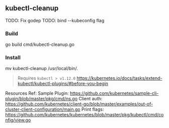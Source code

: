 ## kubectl-cleanup ##

TODO: Fix godep
TODO: bind --kubeconfig flag

### Build ###

go build cmd/kubectl-cleanup.go

### Install ###

mv kubectl-cleanup /usr/local/bin/.

> Requires `kubectl > v1.12.0`
https://kubernetes.io/docs/tasks/extend-kubectl/kubectl-plugins/#before-you-begin

Resources Ref:
Sample Plugin: https://github.com/kubernetes/sample-cli-plugin/blob/master/pkg/cmd/ns.go
Client auth: https://github.com/kubernetes/client-go/blob/master/examples/out-of-cluster-client-configuration/main.go
Print flags: https://github.com/kubernetes/kubernetes/blob/master/pkg/kubectl/cmd/config/view.go
